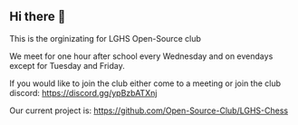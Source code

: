 ## Hi there 👋

This is the orginizating for LGHS Open-Source club

We meet for one hour after school every Wednesday and on evendays except for Tuesday and Friday.

If you would like to join the club either come to a meeting or join the club discord: https://discord.gg/ypBzbATXnj

Our current project is: https://github.com/Open-Source-Club/LGHS-Chess
